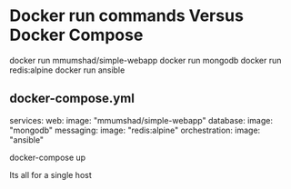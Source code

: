 # Docker run commands Versus Docker Compose

docker run mmumshad/simple-webapp
docker run mongodb
docker run redis:alpine
docker run ansible


## docker-compose.yml

services:
    web:
        image: "mmumshad/simple-webapp"
    database:
        image: "mongodb"
    messaging:
        image: "redis:alpine"
    orchestration:
        image: "ansible"


docker-compose up

Its all for a single host
